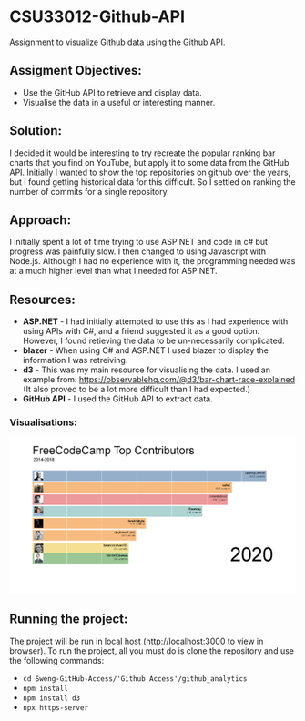 # CSU33012-Github-API
Assignment to visualize Github data using the Github API.

## Assigment Objectives:
* Use the GitHub API to retrieve and display data.
* Visualise the data in a useful or interesting manner. 

## Solution:
I decided it would be interesting to try recreate the popular ranking bar charts that you find on YouTube, but apply it to some data from the GitHub API.
Initially I wanted to show the top repositories on github over the years, but I found getting historical data for this difficult.
So I settled on ranking the number of commits for a single repository.

## Approach:
I initially spent a lot of time trying to use ASP.NET and code in c# but progress was painfully slow.
I then changed to using Javascript with Node.js. Although I had no experience with it, the programming needed was at a much higher level than what I needed for ASP.NET.

## Resources:
* **ASP.NET** - I had initially attempted to use this as I had experience with using APIs with C#, and a friend suggested it as a good option. However, I found retieving the data to be un-necessarily complicated.
* **blazer** - When using C# and ASP.NET I used blazer to display the information I was retreiving.
* **d3** - This was my main resource for visualising the data. I used an example from: https://observablehq.com/@d3/bar-chart-race-explained (It also proved to be a lot more difficult than I had expected.)
* **GitHub API** - I used the GitHub API to extract data.

### Visualisations:
![](README%20screenshots/Capture2.png)

## Running the project:
The project will be run in local host (http://localhost:3000 to view in browser). 
To run the project, all you must do is clone the repository and use the following commands:
* `cd Sweng-GitHub-Access/'Github Access'/github_analytics` 
* `npm install`
* `npm install d3`
* `npx https-server`
